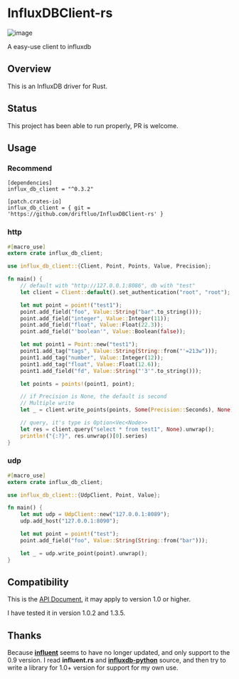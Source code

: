 # InfluxDBClient-rs

![image](https://img.shields.io/crates/v/influx_db_client.svg)

A easy-use client to influxdb

## Overview

This is an InfluxDB driver for Rust.

## Status

This project has been able to run properly, PR is welcome.

## Usage

### Recommend

```
[dependencies]
influx_db_client = "^0.3.2"

[patch.crates-io]
influx_db_client = { git = 'https://github.com/driftluo/InfluxDBClient-rs' }
```

### http

```Rust
#[macro_use]
extern crate influx_db_client;

use influx_db_client::{Client, Point, Points, Value, Precision};

fn main() {
    // default with "http://127.0.0.1:8086", db with "test"
    let client = Client::default().set_authentication("root", "root");

    let mut point = point!("test1");
    point.add_field("foo", Value::String("bar".to_string()));
    point.add_field("integer", Value::Integer(11));
    point.add_field("float", Value::Float(22.3));
    point.add_field("'boolean'", Value::Boolean(false));

    let mut point1 = Point::new("test1");
    point1.add_tag("tags", Value::String(String::from("'=213w")));
    point1.add_tag("number", Value::Integer(12));
    point1.add_tag("float", Value::Float(12.6));
    point1.add_field("fd", Value::String("'3'".to_string()));

    let points = points!(point1, point);

    // if Precision is None, the default is second
    // Multiple write
    let _ = client.write_points(points, Some(Precision::Seconds), None).unwrap();

    // query, it's type is Option<Vec<Node>>
    let res = client.query("select * from test1", None).unwrap();
    println!("{:?}", res.unwrap()[0].series)
}
```

### udp

```Rust
#[macro_use]
extern crate influx_db_client;

use influx_db_client::{UdpClient, Point, Value};

fn main() {
    let mut udp = UdpClient::new("127.0.0.1:8089");
    udp.add_host("127.0.0.1:8090");

    let mut point = point!("test");
    point.add_field("foo", Value::String(String::from("bar")));

    let _ = udp.write_point(point).unwrap();
}
```

## Compatibility

This is the [API Document](https://docs.influxdata.com/influxdb/v1.2/tools/api/), it may apply to version 1.0 or higher.

I have tested it in version 1.0.2 and 1.3.5.

## Thanks

Because [**influent**](https://github.com/gobwas/influent.rs) seems to have no longer updated, and only support to the 0.9 version. I read **influent.rs** and [**influxdb-python**](https://github.com/influxdata/influxdb-python) source, and then try to write a library for 1.0+ version for support for my own use.
